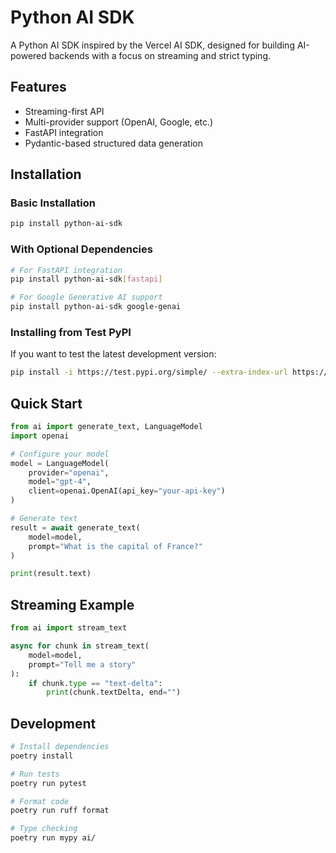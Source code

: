 # Python AI SDK

A Python AI SDK inspired by the Vercel AI SDK, designed for building AI-powered backends with a focus on streaming and strict typing.

## Features

- Streaming-first API
- Multi-provider support (OpenAI, Google, etc.)
- FastAPI integration
- Pydantic-based structured data generation

## Installation

### Basic Installation
```bash
pip install python-ai-sdk
```

### With Optional Dependencies
```bash
# For FastAPI integration
pip install python-ai-sdk[fastapi]

# For Google Generative AI support
pip install python-ai-sdk google-genai
```

### Installing from Test PyPI
If you want to test the latest development version:
```bash
pip install -i https://test.pypi.org/simple/ --extra-index-url https://pypi.org/simple/ python-ai-sdk
```

## Quick Start

```python
from ai import generate_text, LanguageModel
import openai

# Configure your model
model = LanguageModel(
    provider="openai",
    model="gpt-4",
    client=openai.OpenAI(api_key="your-api-key")
)

# Generate text
result = await generate_text(
    model=model,
    prompt="What is the capital of France?"
)

print(result.text)
```

## Streaming Example

```python
from ai import stream_text

async for chunk in stream_text(
    model=model,
    prompt="Tell me a story"
):
    if chunk.type == "text-delta":
        print(chunk.textDelta, end="")
```

## Development

```bash
# Install dependencies
poetry install

# Run tests
poetry run pytest

# Format code
poetry run ruff format

# Type checking
poetry run mypy ai/
```
